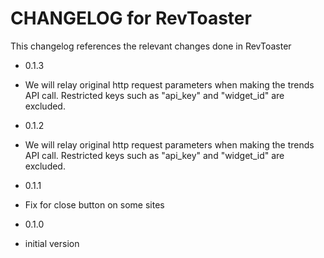 CHANGELOG for RevToaster
========================

This changelog references the relevant changes done in RevToaster

* 0.1.3

 * We will relay original http request parameters when making the trends API call. Restricted keys such as "api_key" and "widget_id" are excluded.

* 0.1.2

 * We will relay original http request parameters when making the trends API call. Restricted keys such as "api_key" and "widget_id" are excluded.

* 0.1.1

 * Fix for close button on some sites

* 0.1.0

 * initial version
